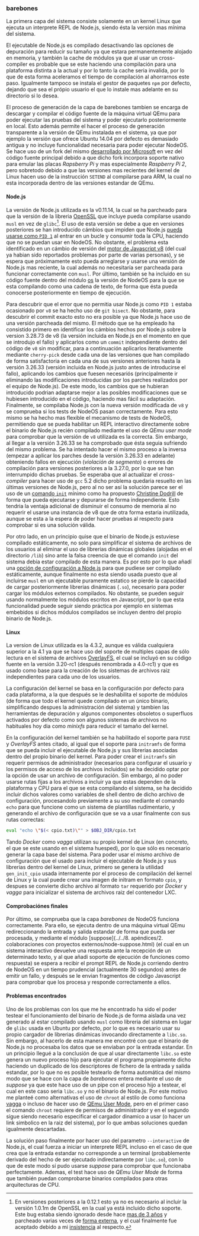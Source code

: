 ### barebones

La primera capa del sistema consiste solamente en un kernel Linux que ejecuta un
interprete REPL de Node.js, siendo ésta la versión mas mínima del sistema.

El ejecutable de Node.js es compilado desactivando las opciones de depuración
para reducir su tamaño ya que estara permanentemente alojado en memoria, y
también la cache de módulos ya que al usar un cross-compiler es probable que se
este haciendo una compilación para una plataforma distinta a la actual y por lo
tanto la cache seria invalida, por lo que de esta forma aceleramos el tiempo de
compilación al ahorrarnos este paso. Igualmente tampoco se instala el gestor de
paquetes `npm` por defecto, dejando que sea el própio usuario el que lo instale
mas adelante en su directorio si lo desea.

El proceso de generación de la capa de barebones tambien se encarga de
descargar y compilar el código fuente de la máquina virtual QEmu para poder
ejecutar las pruebas del sistema y poder ejecutarlo posteriormente en local.
Esto además permite el hacer el proceso de generación transparente a la versión
de QEmu instalada en el sistema, ya que por ejemplo la versión que ofrece
Ubuntu 14.04 por defecto es demasiado antigua y no incluye funcionalidad
necesaria para poder ejecutar NodeOS. Se hace uso de un fork del mismo
[desarrollado por Microsoft](https://github.com/0xabu/qemu) en vez del código
fuente principal debido a que dicho fork incorpora soporte nativo para emular
las placas *Rapsberry Pi* y mas especialmente *Raspberry Pi 2*, pero sobretodo
debido a que las versiones mas recientes del kernel de Linux hacen uso de la
instrucción `SETEND` al compilarse para ARM, la cual no esta incorporada dentro
de las versiones estandar de QEmu.

#### Node.js

La versión de Node.js utilizada es la v0.11.14, la cual se ha parcheado para que
la versión de la libreria [OpenSSL](https://www.openssl.org) que incluye pueda
compilarse usando `musl` en vez de `glibc`[^1]. El uso de esta versión se debe a
que en versiones posteriores se han introducido cámbios que impiden que Node.js
[pueda usarse como `PID 1`](https://github.com/nodejs/node/issues/3204) al
entrar en un bucle y consumir toda la CPU, haciendo que no se puedan usar en
NodeOS. No obstante, el problema esta identificado en un cámbio de versión del
[motor de Javascript v8](https://github.com/joyent/node/pull/9185) (del cual ya
habian sido reportados problemas por parte de varias personas), y se espera que
próximamente esto pueda arreglarse y usarse una versión de Node.js mas reciente,
la cual además no necesitaría ser parcheada para funcionar correctamente con
`musl`. Por último, también se ha incluido en su código fuente dentro del módulo
[os](https://nodejs.org/api/os.html) la versión de NodeOS para la que se esta
compilando como una cadena de texto, de forma que ésta pueda conocerse
posteriormente en tiempo de ejecución.

Para descubrir que el error que no permitia usar Node.js como `PID 1` estaba
ocasionado por `v8` se ha hecho uso de `git bisect`. No obstante, para descubrir
el commit exacto esto no era posible ya que Node.js hace uso de una versión
parcheada del mismo. El método que se ha empleado ha consistido primero en
identificar los cámbios hechos por Node.js sobre la version 3.28.73 de v8 (la
versión incluida en Node.js en el momento en que se introdujo el fallo) y
aplicarlos como un `commit` independiente dentro del código de `v8` sin
modificar, para a continuación aplicarlos iterativamente mediante `cherry-pick`
desde cada una de las versiones que han compilado de forma satisfactoria en cada
una de sus versiones anteriores hasta la versión 3.26.33 (versión incluida en
Node.js justo antes de introducirse el fallo), aplicando los cambios que fuesen
necesariós (principalmente ir eliminando las modificaciones introducidas por los
parches realizados por el equipo de Node.js). De este modo, los cambios que se
hubieran introducido podrian adaptarse mejor a las posibles modificaciones que
se hubiesen introducido en el código, haciendo mas fácil su adaptación.
Finalmente, se compilaba Node.js con la nueva versión modificada de `v8` y se
comprueba si los tests de NodeOS pasan correctamente. Para esto mismo se ha
hecho mas flexible el mecanismo de tests de NodeOS, permitiendo que se pueda
habilitar un REPL interactivo directamente sobre el binario de Node.js recién
compilado mediante el uso de *QEmu user mode* para comprobar que la versión de
`v8` utilizada es la correcta. Sin embargo, al llegar a la versión 3.26.33 se
ha comprobado que ésta seguia sufriendo del mismo problema. Se ha intentado
hacer el mismo proceso a la inversa (empezar a aplicar los parches desde la
versión 3.26.33 en adelante) obteniendo fallos en ejecución (*violación de
segmento*) o errores de compilación para versiones posteriores a la 3.27.0, por
lo que se han interrumpido dichas pruebas. Se esperaba que al actualizar el
*cross-compiler* para hacer uso de `gcc` 5.2 dicho problema quedaria resuelto
en las últimas versiones de Node.js, pero al no ser así la solución parece ser
el uso de un [comando `init`](https://github.com/NodeOS/NodeOS/issues/190)
mínimo como ha propuesto [Christine Dodrill](https://github.com/Xe) de forma
que pueda ejecutarse y depurarse de forma independiente. Esto tendria la
ventaja adicional de disminuir el consumo de memoria al no requerir el usarse
una instancia de v8 que de otra forma estaria inutilizada, aunque se esta a la
espera de poder hacer pruebas al respecto para comprobar si es una solución
válida.

Por otro lado, en un principio quise que el binario de Node.js estuviese
compilado estáticamente, no solo para simplificar el sistema de archivos de los
usuarios al eliminar el uso de librerias dinámicas globales (alojadas en el
directorio `/lib`) sino ante la falsa creencia de que el comando `init` del
sistema debia estar compilado de esta manera. Es por esto por lo que añadí una
[opción de configuración a Node.js](https://github.com/joyent/node/pull/8274)
para que pudiese ser compilado estáticamente, aunque finalmente no esta siendo
usada puesto que al incluirse `musl` en un ejecutable puramente estatico se
pierde la capacidad de cargar posteriormente librerias dinámicas (`.so`),
necesario para poder cargar los módulos externos compilados. No obstante, se
pueden seguir usando normalmente los módulos escritos en Javascript, por lo que
esta funcionalidad puede seguir siendo práctica por ejemplo en sistemas
embebidos si dichos módulos compilados se incluyen dentro del propio binario de
Node.js.

#### Linux

La version de Linux utilizada es la 4.3.2, aunque es válida cualquiera superior
a la 4.1 ya que se hace uso del soporte de multiples capas de sólo lectura en el
sistema de archivos
[OverlayFS](https://www.kernel.org/doc/Documentation/filesystems/overlayfs.txt),
el cual se incluyó en su código fuente en la versión 3.20-rc1 (después
renombrada a 4.0-rc1) y que es usado como base para la creación de los sistemas
de archivos raiz independientes para cada uno de los usuarios.

La configuración del kernel se basa en la configuración por defecto para cada
plataforma, a la que después se le deshabilita el soporte de módulos (de forma
que todo el kernel quede compilado en un único binario, simplificando despues la
administración del sistema) y tambien las herramientas de depuración y algunos
componentes obsoletos o superfluos activados por defecto como son algunos
sistemas de archivos no habituales hoy dia como *minixfs* para reducir el tamaño
del kernel.

En la configuración del kernel también se ha habilitado el soporte para `FUSE` y
*OverlayFS* antes citado, al igual que el soporte para `initramfs` de forma que
se pueda incluir el ejecutable de Node.js y sus librerias asociadas dentro del
propio binario del kernel. Para poder crear el `initramfs` sin requerir permisos
de administrador (necesarios para configurar el usuario y los permisos de acceso
de los archivos incluidos) se ha decidido optar por la opción de usar un archivo
de configuración. Sin embargo, al no poder usarse rutas fijas a los archivos a
incluir ya que estas dependen de la plataforma y CPU para el que se esta
compilando el sistema, se ha decidido incluir dichos valores como variables de
shell dentro de dicho archivo de configuración, procesandolo previamente a su
uso mediante el comando `echo` para que funcione como un sistema de plantillas
rudimentario, y generando el archivo de configuración que se va a usar
finalmente con sus rutas correctas:

```bash
eval "echo \"$(< cpio.txt)\"" > $OBJ_DIR/cpio.txt
```

Tando *Docker* como *vagga* utilizan su propio kernel de Linux (en concreto, el
que se este usando en el sistema huesped), por lo que sólo es necesario generar
la capa base del sistema. Para poder usar el mismo archivo de configuración que
el usado para incluir el ejecutable de Node.js y sus librerias dentro del kernel
de Linux, primero se genera la utilidad `gen_init_cpio` usada internamente por
el proceso de compilación del kernel de Linux y la cual puede crear una imagen
de initram en formato `cpio`, y despues se convierte dicho archivo al formato
`tar` requerido por *Docker* y *vagga* para inicializar el sistema de archivos
raiz del contenedor LXC.

#### Comprobaciónes finales

Por último, se comprueba que la capa *barebones* de NodeOS funciona correctamente.
Para ello, se ejecuta dentro de una máquina virtual QEmu redireccionando la
entrada y salida estandar de forma que pueda ser procesada, y mediante el módulo
[suppose](../../8. apéndices/2. colaboraciones con proyectos externos/node-suppose.html)
(el cual en un sistema interactivo devuelve una respuesta ante la recepción de
un determinado texto, y al que añadi soporte de ejecución de funciones como
respuesta) se espera a recibir el prompt REPL de Node.js corriendo dentro de
NodeOS en un tiempo prudencial (actualmente 30 segundos) antes de emitir un
fallo, y después se le envian fragmentos de código Javascript para comprobar que
los procesa y responde correctamente a ellos.

#### Problemas encontrados

Uno de los problemas con los que me he encontrado ha sido el poder testear el
funcionamiento del binario de Node.js de forma aislada una vez generado al estar
compilado usando `musl` como libreria del sistema en lugar de `glibc` usada en
Ubuntu por defecto, por lo que es necesario usar su propio cargador de librerias
dinámicas invocando directamente a `libc.so`. Sin embargo, al hacerlo de esta
manera me encontré con que el binario de Node.js no procesaba los datos que se
enviaban por la entrada estandar. En un principio llegué a la conclusión de que
al usar directamente `libc.so` este genera un nuevo proceso hijo para ejecutar
el programa propiamente dicho haciendo un duplicado de los descriptores de
fichero de la entrada y salida estandar, por lo que no es posible testearlo de
forma automática del mismo modo que se hace con la capa de *barebones* entera
mediante el uso de *suppose* ya que este hace uso de un pipe con el proceso hijo
a testear, el cual en este caso seria `libc.so` y no el binario de Node.js. Por
este motivo me planteé como alternativas el uso de `chroot` al estilo de como
funciona [vagga](https://github.com/tailhook/vagga) o incluso de hacer uso de
[QEmu User Mode](http://qemu.weilnetz.de/qemu-doc.html#QEMU-User-space-emulator),
pero en el primer caso el comando `chroot` requiere de permisos de administrador
y en el segundo sigue siendo necesario especificar el cargador dinamico a usar
(o hacer un link simbolico en la raiz del sistema), por lo que ambas soluciones
quedan igualmente descartadas.

La solución paso finalmente por hacer uso del parametro `--interactive` de
Node.js, el cual fuerza a iniciar un interprete REPL incluso en el caso de que
crea que la entrada estandar no corresponde a un terminal (probablemente
derivado del hecho de ser ejecutado indirectamente por `libc.so`), con lo que de
este modo sí pudo usarse *suppose* para comprobar que funcionaba perfectamente.
Ademas, el test hace uso de *QEmu User Mode* de forma que también puedan
comprobarse binarios compilados para otras arquitecturas de CPU.


[^1]: En versiones posteriores a la 0.12.1 esto ya no es necesario al incluir la versión 1.0.1m de OpenSSL en la cual ya está incluido dicho soporte. Este bug estaba siendo ignorado desde hace [mas de 3 años](https://rt.openssl.org/Ticket/Display.html?id=2823&user=guest&pass=guest) y parcheado varias veces de [forma externa](https://github.com/maximeh/buildroot/blob/master/package/openssl/openssl-004-musl-termios.patch), y el cual finalmente fue aceptado debido a mi [insistencia](https://github.com/openssl/openssl/issues/163) al respecto.
